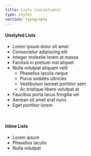 ```yaml
---
title: Lists (variations)
type: styles
section: typography
---
```



<h4>Unstyled Lists</h4>

<ul class="list-unstyled"> <li>Lorem ipsum dolor sit amet</li> <li>Consectetur adipiscing elit</li> <li>Integer molestie lorem at massa</li> <li>Facilisis in pretium nisl aliquet</li> <li>Nulla volutpat aliquam velit <ul> <li>Phasellus iaculis neque</li> <li>Purus sodales ultricies</li> <li>Vestibulum laoreet porttitor sem</li> <li>Ac tristique libero volutpat at</li> </ul> </li> <li>Faucibus porta lacus fringilla vel</li> <li>Aenean sit amet erat nunc</li> <li>Eget porttitor lorem</li> </ul>
<br/>

<h4>Inline Lists</h4>
<ul class="list-inline"> <li>Lorem ipsum</li> <li>Phasellus iaculis</li> <li>Nulla volutpat</li> </ul>